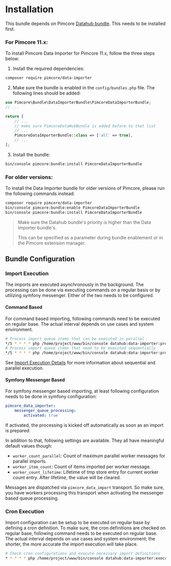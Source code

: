 # Installation
This bundle depends on Pimcore [Datahub bundle](https://github.com/pimcore/data-hub). This needs to be installed first.

### For Pimcore 11.x:
To install Pimcore Data Importer for Pimcore 11.x, follow the three steps below:

1. Install the required dependencies:
```bash
composer require pimcore/data-importer
```

2. Make sure the bundle is enabled in the `config/bundles.php` file. The following lines should be added:

```php
use Pimcore\Bundle\DataImporterBundle\PimcoreDataImporterBundle;
// ...

return [
    // ...
    // make sure PimcoreDataHubBundle is added before to that list
    // ...
    PimcoreDataImporterBundle::class => ['all' => true],
    // ...
];
```


3. Install the bundle:

```bash
bin/console pimcore:bundle:install PimcoreDataImporterBundle
```

### For older versions:

To install the Data Importer bundle for older versions of Pimcore, please run the following commands instead:

```bash
composer require pimcore/data-importer
bin/console pimcore:bundle:enable PimcoreDataImporterBundle
bin/console pimcore:bundle:install PimcoreDataImporterBundle
```

> Make sure the Datahub bundle's priority is higher than the Data Importer bundle's.
> 
> This can be specified as a parameter during bundle enablement or in the Pimcore extension manager.
 

## Bundle Configuration

### Import Execution
The imports are executed asynchronously in the background. The processing can be done via executing commands on a regular 
basis or by utilizing symfony messenger. Either of the two needs to be configured. 

#### Command Based
For command based importing, following commands need to be executed on regular base. The actual interval depends
on use cases and system environment. 

```bash
# Process import queue items that can be executed in parallel
*/5 * * * * php /home/project/www/bin/console datahub:data-importer:process-queue-parallel --processes=5
# Process import queue items that need to be executed sequentially 
*/5 * * * * php /home/project/www/bin/console datahub:data-importer:process-queue-sequential 
```

See [Import Execution Details](04_Import_Execution_Details.md) for more information about sequential and parallel execution.


#### Symfony Messenger Based
For symfony messenger based importing, at least following configuration needs to be done in symfony configuration: 
```yml 
pimcore_data_importer:
    messenger_queue_processing:
        activated: true
```

If activated, the processing is kicked off automatically as soon as an import is prepared. 

In addition to that, following settings are available. They all have meaningful default values though: 
- `worker_count_parallel`: Count of maximum parallel worker messages for parallel imports.
- `worker_item_count`: Count of items imported per worker message.
- `worker_count_lifetime`: Lifetime of tmp store entry for current worker count entry. After lifetime, the value will be cleared.

Messages are dispatched via `pimcore_data_import` transport. So make sure, you have
workers processing this transport when activating the messenger based queue processing.


### Cron Execution
Import configuration can be setup to be executed on regular base by defining a cron definition. To make sure, the cron 
definitions are checked on regular base, following command needs to be executed on regular base. The actual interval depends 
on use cases and system environment; the shorter, the more accurate the import execution will take place. 
```bash 
# Check cron configurations and execute necessary import definitions
* * * * * php /home/project/www/bin/console datahub:data-importer:execute-cron
```
